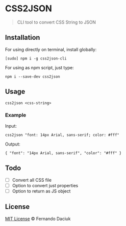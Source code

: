 # CSS2JSON

> CLI tool to convert CSS String to JSON

## Installation

For using directly on terminal, install globally:

```console
[sudo] npm i -g css2json-cli
```

For using as npm script, just type:

```console
npm i --save-dev css2json
```

## Usage

```console
css2json <css-string>
```

### Example

Input:

```console
css2json "font: 14px Arial, sans-serif; color: #fff"
```

Output:

```console
{ "font": "14px Arial, sans-serif", "color": "#fff" }
```

## Todo

- [ ] Convert all CSS file
- [ ] Option to convert just properties
- [ ] Option to return as JS object

## License

[MIT License](https://github.com/fdaciuk/licenses/blob/master/MIT-LICENSE.md) &copy; Fernando Daciuk
